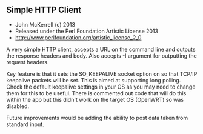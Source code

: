 Simple HTTP Client
------------------

 * John McKerrell (c) 2013
 * Released under the Perl Foundation Artistic License 2013
  * http://www.perlfoundation.org/artistic_license_2_0

A very simple HTTP client, accepts a URL on the command line and outputs the
response headers and body. Also accepts -I argument for outputting the request
headers.

Key feature is that it sets the SO_KEEPALIVE socket option on so that TCP/IP
keepalive packets will be set. This is aimed at supporting long polling.
Check the default keepalive settings in your OS as you may need to change
them for this to be useful. There is commented out code that will do this
within the app but this didn't work on the target OS (OpenWRT) so was disabled.

Future improvements would be adding the ability to post data taken from
standard input.


